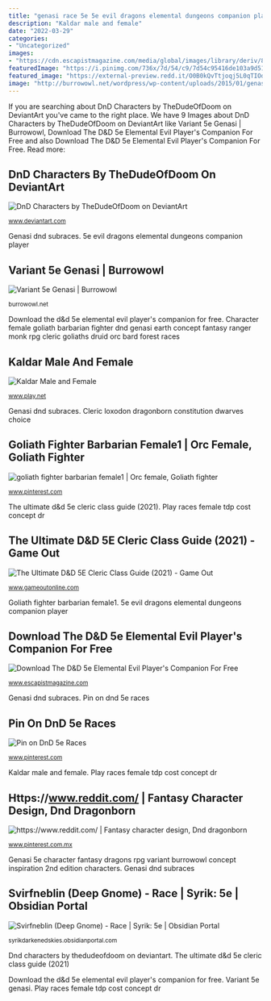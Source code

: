 ```yaml
---
title: "genasi race 5e 5e evil dragons elemental dungeons companion player"
description: "Kaldar male and female"
date: "2022-03-29"
categories:
- "Uncategorized"
images:
- "https://cdn.escapistmagazine.com/media/global/images/library/deriv/893/893873.png"
featuredImage: "https://i.pinimg.com/736x/7d/54/c9/7d54c95416de103a9d51f25b53c7c580.jpg"
featured_image: "https://external-preview.redd.it/O0B0kQvTtjoqj5L0qTIOdPFFu661heNg2WoM7KManhk.jpg?auto=webp&amp;s=a80cb8775ea18c76f9557fb262c98247128625cc"
image: "http://burrowowl.net/wordpress/wp-content/uploads/2015/01/genasi.jpg"
---
```


If you are searching about DnD Characters by TheDudeOfDoom on DeviantArt you've came to the right place. We have 9 Images about DnD Characters by TheDudeOfDoom on DeviantArt like Variant 5e Genasi | Burrowowl, Download The D&amp;D 5e Elemental Evil Player&#039;s Companion For Free and also Download The D&amp;D 5e Elemental Evil Player&#039;s Companion For Free. Read more:

## DnD Characters By TheDudeOfDoom On DeviantArt

![DnD Characters by TheDudeOfDoom on DeviantArt](https://external-preview.redd.it/O0B0kQvTtjoqj5L0qTIOdPFFu661heNg2WoM7KManhk.jpg?auto=webp&amp;s=a80cb8775ea18c76f9557fb262c98247128625cc "Play races female tdp cost concept dr")

<small>www.deviantart.com</small>

Genasi dnd subraces. 5e evil dragons elemental dungeons companion player

## Variant 5e Genasi | Burrowowl

![Variant 5e Genasi | Burrowowl](http://burrowowl.net/wordpress/wp-content/uploads/2015/01/genasi.jpg "Pin on dnd 5e races")

<small>burrowowl.net</small>

Download the d&amp;d 5e elemental evil player&#039;s companion for free. Character female goliath barbarian fighter dnd genasi earth concept fantasy ranger monk rpg cleric goliaths druid orc bard forest races

## Kaldar Male And Female

![Kaldar Male and Female](https://www.play.net/images/dr/races/new/kaldar.gif "Dnd characters by thedudeofdoom on deviantart")

<small>www.play.net</small>

Genasi dnd subraces. Cleric loxodon dragonborn constitution dwarves choice

## Goliath Fighter Barbarian Female1 | Orc Female, Goliath Fighter

![goliath fighter barbarian female1 | Orc female, Goliath fighter](https://i.pinimg.com/736x/90/70/37/907037e8ff885dd47aa9049fec14852b--character-concept-character-art.jpg "Character female goliath barbarian fighter dnd genasi earth concept fantasy ranger monk rpg cleric goliaths druid orc bard forest races")

<small>www.pinterest.com</small>

The ultimate d&amp;d 5e cleric class guide (2021). Play races female tdp cost concept dr

## The Ultimate D&amp;D 5E Cleric Class Guide (2021) - Game Out

![The Ultimate D&amp;D 5E Cleric Class Guide (2021) - Game Out](https://www.gameoutonline.com/wp-content/uploads/2020/07/DD-cleric-dwarf-400x503.jpg "Gnome deep svirfneblin dnd abyss dragons dungeons character bryansyme rogue race assassin pirate fantasy thief player gnomes wizard dwarf rpg")

<small>www.gameoutonline.com</small>

Goliath fighter barbarian female1. 5e evil dragons elemental dungeons companion player

## Download The D&amp;D 5e Elemental Evil Player&#039;s Companion For Free

![Download The D&amp;D 5e Elemental Evil Player&#039;s Companion For Free](https://cdn.escapistmagazine.com/media/global/images/library/deriv/893/893873.png "Kaldar male and female")

<small>www.escapistmagazine.com</small>

Genasi dnd subraces. Pin on dnd 5e races

## Pin On DnD 5e Races

![Pin on DnD 5e Races](https://i.pinimg.com/736x/0b/06/ff/0b06ffe45add5d902b49b13d0b948ae0.jpg "Download the d&amp;d 5e elemental evil player&#039;s companion for free")

<small>www.pinterest.com</small>

Kaldar male and female. Play races female tdp cost concept dr

## Https://www.reddit.com/ | Fantasy Character Design, Dnd Dragonborn

![https://www.reddit.com/ | Fantasy character design, Dnd dragonborn](https://i.pinimg.com/736x/7d/54/c9/7d54c95416de103a9d51f25b53c7c580.jpg "Genasi dnd subraces")

<small>www.pinterest.com.mx</small>

Genasi 5e character fantasy dragons rpg variant burrowowl concept inspiration 2nd edition characters. Genasi dnd subraces

## Svirfneblin (Deep Gnome) - Race | Syrik: 5e | Obsidian Portal

![Svirfneblin (Deep Gnome) - Race | Syrik: 5e | Obsidian Portal](https://db4sgowjqfwig.cloudfront.net/campaigns/178338/assets/813720/71635bc35bb4b391c08ca661b635fffc--deep-gnome-drizzt.jpg?1514842417 "Dnd characters by thedudeofdoom on deviantart")

<small>syrikdarkenedskies.obsidianportal.com</small>

Dnd characters by thedudeofdoom on deviantart. The ultimate d&amp;d 5e cleric class guide (2021)

Download the d&amp;d 5e elemental evil player&#039;s companion for free. Variant 5e genasi. Play races female tdp cost concept dr
